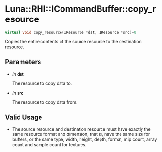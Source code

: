 # Luna::RHI::ICommandBuffer::copy_resource

```c++
virtual void copy_resource(IResource *dst, IResource *src)=0
```

Copies the entire contents of the source resource to the destination resource. 



## Parameters
* *in* **dst**

    The resource to copy data to. 

* *in* **src**

    The resource to copy data from. 

## Valid Usage
* The source resource and destination resource must have exactly the same resource format and dimension, that is, have the same size for buffers, or the same type, width, height, depth, format, mip count, array count and sample count for textures. 


